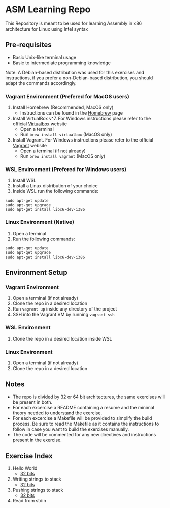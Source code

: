 # ASM Learning Repo

This Repository is meant to be used for learning Assembly in x86 architecture for Linux using Intel syntax

## Pre-requisites

- Basic Unix-like terminal usage
- Basic to intermediate programming knowledge

Note: A Debian-based distribution was used for this exercises and instructions, if you prefer a non-Debian-based distribution, you should adapt the commands accordingly.

### Vagrant Environment (Prefered for MacOS users)

1. Install Homebrew (Recommended, MacOS only)
    - Instructions can be found in the [Homebrew](https://brew.sh/) page
2. Install VirtualBox v^7. For Windows instructions please refer to the official [Virtualbox](https://www.virtualbox.org/) website
    - Open a terminal
    - Run `brew install virtualbox` (MacOS only)
3. Install Vagrant. For Windows instructions please refer to the official [Vagrant](https://www.vagrantup.com/) website
    - Open a terminal (if not already)
    - Run `brew install vagrant` (MacOS only)

### WSL Environment (Prefered for Windows users)

1. Install WSL
2. Install a Linux distribution of your choice
3. Inside WSL run the following commands:

```shell
sudo apt-get update
sudo apt-get upgrade
sudo apt-get install libc6-dev-i386
```

### Linux Environment (Native)

1. Open a terminal
2. Run the following commands:

```shell
sudo apt-get update
sudo apt-get upgrade
sudo apt-get install libc6-dev-i386
```

## Environment Setup

### Vagrant Environment

1. Open a terminal (if not already)
2. Clone the repo in a desired location
3. Run `vagrant up` inside any directory of the project
4. SSH into the Vagrant VM by running `vagrant ssh`

### WSL Environment

1. Clone the repo in a desired location inside WSL

### Linux Environment

1. Open a terminal (if not already)
2. Clone the repo in a desired location

## Notes

- The repo is divided by 32 or 64 bit architectures, the same exercises will be present in both.
- For each excercise a README containing a resume and the minimal theory needed to understand the exercise.
- For each excercise a Makefile will be provided to simplify the build process. Be sure to read the Makefile as it contains the instructions to follow in case you want to build the exercises manually.
- The code will be commented for any new directives and instructions present in the exercise.

## Exercise Index

1. Hello World
    - [32 bits](./32bit/helloWorld/)
2. Writing strings to stack
    - [32 bits](./32bit/writeToStack/)
3. Pushing strings to stack
    - [32 bits](./32bit/pushToStack/)
4. Read from stdin
